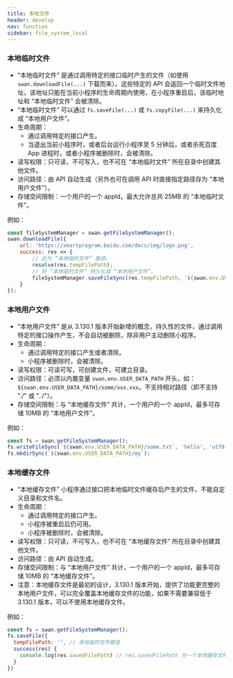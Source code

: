 ```yaml
---
title: 本地文件
header: develop
nav: function
sidebar: file_system_local
---
```



### 本地临时文件 

+ “本地临时文件” 是通过调用特定的接口临时产生的文件（如使用 `swan.downloadFile(...)` 下载而来）。这些特定的 API 会返回一个临时文件地址，该地址只能在当前小程序的生命周期内使用，在小程序重启后，该临时地址和 “本地临时文件” 会被清除。
+ “本地临时文件” 可以通过 `fs.saveFile(...)` 或 `fs.copyFile(...)` 来持久化成 “本地用户文件”。
+ 生命周期：
    + 通过调用特定的接口产生。
    + 当退出当前小程序时，或者后台运行小程序至 5 分钟后，或者杀死百度 App 进程时，或者小程序被删除时，会被清除。
+ 读写权限：只可读，不可写入，也不可在 “本地临时文件” 所在目录中创建其他文件。
+ 访问路径：由 API 自动生成（另外也可在调用 API 时直接指定路径存为 “本地用户文件”）。
+ 存储空间限制：一个用户的一个 appId，最大允许总共 25MB 的 “本地临时文件”。

例如：
```js
const fileSystemManager = swan.getFileSystemManager();
swan.downloadFile({
    url: 'https://smartprogram.baidu.com/docs/img/logo.png',
    success: res => {
        // 此为 “本地临时文件” 路径。
        resolve(res.tempFilePath);
        // 将 “本地临时文件” 持久化成 “本地用户文件”。
        fileSystemManager.saveFileSync(res.tempFilePath, `${swan.env.USER_DATA_PATH}/my.png`);
    }
});
```

### 本地用户文件 

+ “本地用户文件” 是从 3.130.1 版本开始新增的概念，持久性的文件，通过调用特定的接口操作产生，不会自动被删除，除非用户主动删除小程序。
+ 生命周期：
    + 通过调用特定的接口产生或者清除。
    + 小程序被删除时，会被清除。
+ 读写权限：可读可写，可创建文件，可建立目录。
+ 访问路径：必须以内置变量 `swan.env.USER_DATA_PATH` 开头，如：`${swan.env.USER_DATA_PATH}/some/xxx.xxx`。不支持相对路径（即不支持 "./" 或 "../"）。
+ 存储空间限制：与 “本地缓存文件” 共计，一个用户的一个 appId，最多可存储 10MB 的 “本地用户文件”。

例如：
```js
const fs = swan.getFileSystemManager();
fs.writeFileSync(`${swan.env.USER_DATA_PATH}/some.txt`, 'hello', 'utf8');
fs.mkdirSync(`${swan.env.USER_DATA_PATH}/my`);
```

### 本地缓存文件 

+ “本地缓存文件” 小程序通过接口把本地临时文件缓存后产生的文件，不能自定义目录和文件名。
+ 生命周期：
    + 通过调用特定的接口产生。
    + 小程序被重启后仍可用。
    + 小程序被删除时，会被清除。
+ 读写权限：只可读，不可写入，也不可在 “本地缓存文件” 所在目录中创建其他文件。
+ 访问路径：由 API 自动生成。
+ 存储空间限制：与 “本地用户文件” 共计，一个用户的一个 appId，最多可存储 10MB 的 “本地缓存文件”。
+ 注意：本地缓存文件是最初的设计，3.130.1 版本开始，提供了功能更完整的本地用户文件，可以完全覆盖本地缓存文件的功能，如果不需要兼容低于 3.130.1 版本，可以不使用本地缓存文件。

例如：
```js
const fs = swan.getFileSystemManager();
fs.saveFile({
  tempFilePath: '', // 本地临时文件路径
  success(res) {
    console.log(res.savedFilePath) // res.savedFilePath 为一个本地缓存文件路径
  }
})
```